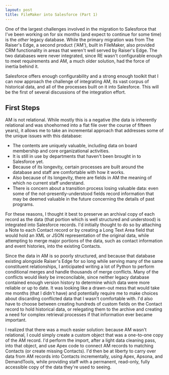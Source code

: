 ```yaml
---
layout: post
title: FileMaker into Salesforce (Part 1)
---
```


One of the largest challenges involved in the migration to Salesforce that I've been working
on for six months (and expect to continue for some time) is the *other* legacy database. While the primary migration
was from The Raiser's Edge, a second product ('AM'), built in FileMaker, also provided CRM functionality
in areas that weren't well served by Raiser's Edge. The two databases were never integrated, since
RE wasn't configurable enough to meet requirements and AM, a much older solution, had the force of inertia behind it.

Salesforce offers enough configurability and a strong enough toolkit that I can now approach the
challenge of integrating AM, its vast corpus of historical data, and all of the processes built on it
into Salesforce. This will be the first of several discussions of the integration effort.

## First Steps

AM is not relational. While mostly this is a negative (the data is inherently relational and was shoehorned into a
flat file over the course of fifteen years), it allows me to take an incremental approach that addresses some of
the unique issues with this database:

 - The contents are uniquely valuable, including data on board membership and core organizational activities.
 - It is still in use by departments that haven't been brought in to Salesforce yet.
 - Because of its longevity, certain processes are built around the database and staff are comfortable with how it works.
 - Also because of its longevity, there are fields in AM the meaning of which no current staff understand.
 - There is concern about a transition process losing valuable data: even some of the not-presently-understood fields
   record information that may be deemed valuable in the future concerning the details of past programs.

For these reasons, I thought it best to preserve an archival copy of each record as the data (that portion which is well
structured and understood) is integrated into Salesforce records. I'd initially thought to do so by attaching a Note
to each Contact record or by creating a Long Text Area field that would hold an XML or JSON representation of the original
data, while attempting to merge major portions of the data, such as contact information and event histories, into
the existing Contacts.

Since the data in AM is so poorly structured, and because that database existing alongside Raiser's Edge for so
long while serving many of the same constituent relationships, I anticipated writing a lot of Python to perform
conditional merges and handle thousands of merge conflicts. Many of the conflicts would likely be irreconcilable,
since neither legacy database contained enough version history to determine which data were more reliable or up to date.
It was looking like a drawn-out mess that would take me months (that I didn't have) and potentially require me to make
choices about discarding conflicted data that I wasn't comfortable with. I'd also have to choose between creating
hundreds of custom fields on the Contact record to hold historical data, or relegating them to the archive
and creating a need for complex retrieval processes if that information ever became important.

I realized that there was a much easier solution: because AM wasn't relational, I could simply create a custom object
that was a one-to-one copy of the AM record. I'd perform the import, after a light data cleaning pass, into that object,
and use Apex code to connect AM records to matching Contacts (or create missing Contacts). I'd then be at liberty to carry
over data from AM records into Contacts incrementally, using Apex, Apsona, and DemandTools, while providing staff with a
permanent, read-only, fully accessible copy of the data they're used to seeing.
